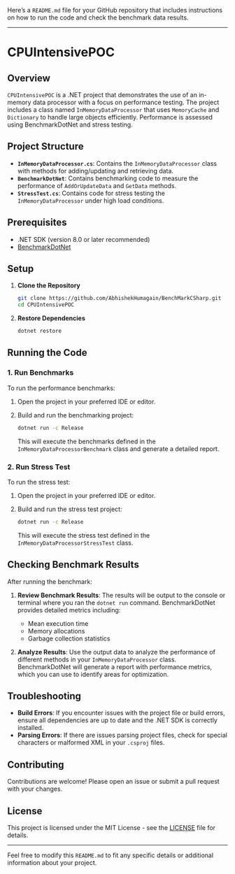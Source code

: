 Here’s a `README.md` file for your GitHub repository that includes instructions on how to run the code and check the benchmark data results.

---

# CPUIntensivePOC

## Overview

`CPUIntensivePOC` is a .NET project that demonstrates the use of an in-memory data processor with a focus on performance testing. The project includes a class named `InMemoryDataProcessor` that uses `MemoryCache` and `Dictionary` to handle large objects efficiently. Performance is assessed using BenchmarkDotNet and stress testing.

## Project Structure

- **`InMemoryDataProcessor.cs`**: Contains the `InMemoryDataProcessor` class with methods for adding/updating and retrieving data.
- **`BenchmarkDotNet`**: Contains benchmarking code to measure the performance of `AddOrUpdateData` and `GetData` methods.
- **`StressTest.cs`**: Contains code for stress testing the `InMemoryDataProcessor` under high load conditions.

## Prerequisites

- .NET SDK (version 8.0 or later recommended)
- [BenchmarkDotNet](https://benchmarkdotnet.org/)

## Setup

1. **Clone the Repository**

   ```bash
   git clone https://github.com/AbhishekHumagain/BenchMarkCSharp.git
   cd CPUIntensivePOC
   ```

2. **Restore Dependencies**

   ```bash
   dotnet restore
   ```

## Running the Code

### 1. **Run Benchmarks**

To run the performance benchmarks:

1. Open the project in your preferred IDE or editor.
2. Build and run the benchmarking project:

   ```bash
   dotnet run -c Release
   ```

   This will execute the benchmarks defined in the `InMemoryDataProcessorBenchmark` class and generate a detailed report.

### 2. **Run Stress Test**

To run the stress test:

1. Open the project in your preferred IDE or editor.
2. Build and run the stress test project:

   ```bash
   dotnet run -c Release
   ```

   This will execute the stress test defined in the `InMemoryDataProcessorStressTest` class.

## Checking Benchmark Results

After running the benchmark:

1. **Review Benchmark Results**: The results will be output to the console or terminal where you ran the `dotnet run` command. BenchmarkDotNet provides detailed metrics including:
   - Mean execution time
   - Memory allocations
   - Garbage collection statistics

2. **Analyze Results**: Use the output data to analyze the performance of different methods in your `InMemoryDataProcessor` class. BenchmarkDotNet will generate a report with performance metrics, which you can use to identify areas for optimization.

## Troubleshooting

- **Build Errors**: If you encounter issues with the project file or build errors, ensure all dependencies are up to date and the .NET SDK is correctly installed.
- **Parsing Errors**: If there are issues parsing project files, check for special characters or malformed XML in your `.csproj` files.

## Contributing

Contributions are welcome! Please open an issue or submit a pull request with your changes.

## License

This project is licensed under the MIT License - see the [LICENSE](LICENSE) file for details.

---

Feel free to modify this `README.md` to fit any specific details or additional information about your project.
